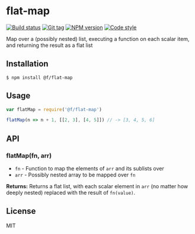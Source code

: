 
# flat-map

[![Build status][travis-image]][travis-url]
[![Git tag][git-image]][git-url]
[![NPM version][npm-image]][npm-url]
[![Code style][standard-image]][standard-url]

Map over a (possibly nested) list, executing a function on each scalar item, and returning the result as a flat list

## Installation

    $ npm install @f/flat-map

## Usage

```js
var flatMap = require('@f/flat-map')

flatMap(n => n + 1, [[2, 3], [4, 5]]) // -> [3, 4, 5, 6]
```

## API

### flatMap(fn, arr)

- `fn` - Function to map the elements of `arr` and its sublists over
- `arr` - Possibly nested array to be mapped over `fn`

**Returns:** Returns a flat list, with each scalar element in `arr` (no matter how deeply nested) replaced with the result of `fn(value)`.

## License

MIT

[travis-image]: https://img.shields.io/travis/micro-js/flat-map.svg?style=flat-square
[travis-url]: https://travis-ci.org/micro-js/flat-map
[git-image]: https://img.shields.io/github/tag/micro-js/flat-map.svg?style=flat-square
[git-url]: https://github.com/micro-js/flat-map
[standard-image]: https://img.shields.io/badge/code%20style-standard-brightgreen.svg?style=flat-square
[standard-url]: https://github.com/feross/standard
[npm-image]: https://img.shields.io/npm/v/@f/flat-map.svg?style=flat-square
[npm-url]: https://npmjs.org/package/@f/flat-map

